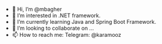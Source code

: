 - 👋 Hi, I’m @mbagher
- 👀 I’m interested in .NET framework.
- 🌱 I’m currently learning Java and Spring Boot Framework.
- 💞️ I’m looking to collaborate on ...
- 📫 How to reach me: Telegram: @karamooz

<!---
mbagher/mbagher is a ✨ special ✨ repository because its `README.md` (this file) appears on your GitHub profile.
You can click the Preview link to take a look at your changes.
--->
